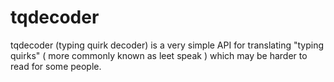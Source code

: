 # tqdecoder
tqdecoder (typing quirk decoder) is a very simple API for translating "typing quirks" ( more commonly known as leet speak ) which may be harder to read for some people.